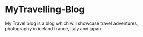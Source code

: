 # MyTravelling-Blog
My Travel blog is a blog which will showcase travel adventures, photography in iceland france, italy and japan
